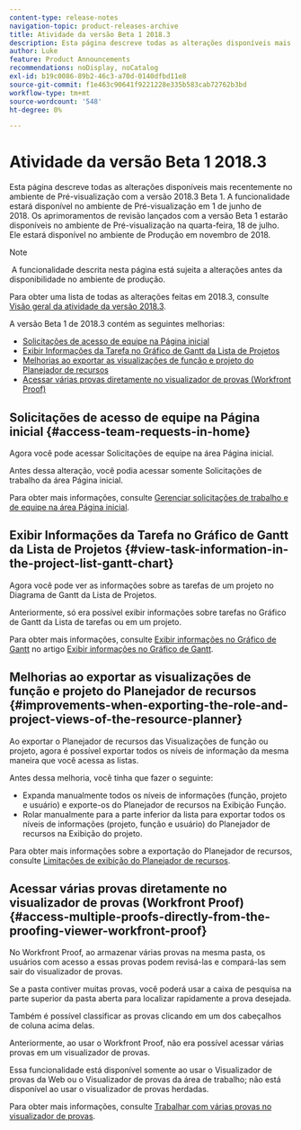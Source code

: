 ```yaml
---
content-type: release-notes
navigation-topic: product-releases-archive
title: Atividade da versão Beta 1 2018.3
description: Esta página descreve todas as alterações disponíveis mais recentemente no ambiente de Pré-visualização com a versão 2018.3 Beta 1. A funcionalidade estará disponível no ambiente de Pré-visualização em 1 de junho de 2018. Os aprimoramentos de revisão lançados com a versão Beta 1 estarão disponíveis no ambiente de Pré-visualização na quarta-feira, 18 de julho. Ele estará disponível no ambiente de Produção em novembro de 2018.
author: Luke
feature: Product Announcements
recommendations: noDisplay, noCatalog
exl-id: b19c0086-89b2-46c3-a70d-0140dfbd11e8
source-git-commit: f1e463c90641f9221228e335b583cab72762b3bd
workflow-type: tm+mt
source-wordcount: '548'
ht-degree: 0%

---
```


# Atividade da versão Beta 1 2018.3

Esta página descreve todas as alterações disponíveis mais recentemente no ambiente de Pré-visualização com a versão 2018.3 Beta 1. A funcionalidade estará disponível no ambiente de Pré-visualização em 1 de junho de 2018. Os aprimoramentos de revisão lançados com a versão Beta 1 estarão disponíveis no ambiente de Pré-visualização na quarta-feira, 18 de julho. Ele estará disponível no ambiente de Produção em novembro de 2018.

>[!NOTE]
>
> A funcionalidade descrita nesta página está sujeita a alterações antes da disponibilidade no ambiente de produção.

Para obter uma lista de todas as alterações feitas em 2018.3, consulte  [Visão geral da atividade da versão 2018.3](../../../../product-announcements/product-releases/quarterly-release-archive/2018.3-release-activity/2018-3-release-activity-overview.md).

A versão Beta 1 de 2018.3 contém as seguintes melhorias:

* [Solicitações de acesso de equipe na Página inicial](#access-team-requests-in-home)
* [Exibir Informações da Tarefa no Gráfico de Gantt da Lista de Projetos](#view-task-information-in-the-project-list-gantt-chart)
* [Melhorias ao exportar as visualizações de função e projeto do Planejador de recursos](#improvements-when-exporting-the-role-and-project-views-of-the-resource-planner)
* [Acessar várias provas diretamente no visualizador de provas (Workfront Proof)](#access-multiple-proofs-directly-from-the-proofing-viewer-workfront-proof)

## Solicitações de acesso de equipe na Página inicial {#access-team-requests-in-home}

Agora você pode acessar Solicitações de equipe na área Página inicial.

Antes dessa alteração, você podia acessar somente Solicitações de trabalho da área Página inicial.

Para obter mais informações, consulte [Gerenciar solicitações de trabalho e de equipe na área Página inicial](../../../../workfront-basics/using-home/using-the-home-area/manage-work-and-team-requests-home.md).

## Exibir Informações da Tarefa no Gráfico de Gantt da Lista de Projetos {#view-task-information-in-the-project-list-gantt-chart}

Agora você pode ver as informações sobre as tarefas de um projeto no Diagrama de Gantt da Lista de Projetos. 

Anteriormente, só era possível exibir informações sobre tarefas no Gráfico de Gantt da Lista de tarefas ou em um projeto.

Para obter mais informações, consulte [Exibir informações no Gráfico de Gantt](../../../../manage-work/gantt-chart/use-the-gantt-chart/view-info-in-gantt.md) no artigo [Exibir informações no Gráfico de Gantt](../../../../manage-work/gantt-chart/use-the-gantt-chart/view-info-in-gantt.md).

## Melhorias ao exportar as visualizações de função e projeto do Planejador de recursos {#improvements-when-exporting-the-role-and-project-views-of-the-resource-planner}

Ao exportar o Planejador de recursos das Visualizações de função ou projeto, agora é possível exportar todos os níveis de informação da mesma maneira que você acessa as listas.

Antes dessa melhoria, você tinha que fazer o seguinte:

* Expanda manualmente todos os níveis de informações (função, projeto e usuário) e exporte-os do Planejador de recursos na Exibição Função.
* Rolar manualmente para a parte inferior da lista para exportar todos os níveis de informações (projeto, função e usuário) do Planejador de recursos na Exibição do projeto.

Para obter mais informações sobre a exportação do Planejador de recursos, consulte [Limitações de exibição do Planejador de recursos](../../../../resource-mgmt/resource-planning/resource-planner-display-limitations.md).

## Acessar várias provas diretamente no visualizador de provas (Workfront Proof) {#access-multiple-proofs-directly-from-the-proofing-viewer-workfront-proof}

No Workfront Proof, ao armazenar várias provas na mesma pasta, os usuários com acesso a essas provas podem revisá-las e compará-las sem sair do visualizador de provas. 

Se a pasta contiver muitas provas, você poderá usar a caixa de pesquisa na parte superior da pasta aberta para localizar rapidamente a prova desejada.

Também é possível classificar as provas clicando em um dos cabeçalhos de coluna acima delas.

Anteriormente, ao usar o Workfront Proof, não era possível acessar várias provas em um visualizador de provas.

Essa funcionalidade está disponível somente ao usar o Visualizador de provas da Web ou o Visualizador de provas da área de trabalho; não está disponível ao usar o visualizador de provas herdadas.

Para obter mais informações, consulte [Trabalhar com várias provas no visualizador de provas](../../../../workfront-proof/wp-work-proofsfiles/review-proofs-wpv/work-with-multiple-proofs.md).
